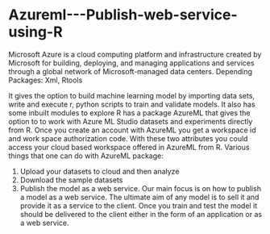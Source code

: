 # Azureml---Publish-web-service-using-R
Microsoft Azure is a cloud computing platform and infrastructure created by Microsoft for building, deploying, and managing applications and services through a global network of Microsoft-managed data centers.
Depending Packages: Xml, Rtools

It gives the option to build machine learning model by importing data sets, write and execute r, python scripts to train and validate models. It also has some inbuilt modules to explore
R has a package AzureML that gives the option to to work with Azure ML Studio datasets and experiments directly from R. Once you create an account with AzureML you get a workspace id and work space authorization code. With these two attributes you could access your cloud based workspace offered in AzureML from R. 
Various things that one can do with AzureML package: 
1)	Upload your datasets to cloud and then analyze
2)	Download the sample datasets
3)	Publish the model as a web service.
Our main focus is on how to publish a model as a web service. The ultimate aim of any model is to sell it and provide it as a service to the client. Once you train and test the model it should be delivered to the client either in the form of an application or as a web service.
